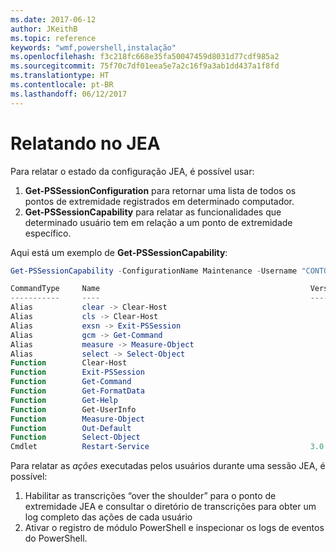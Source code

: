```yaml
---
ms.date: 2017-06-12
author: JKeithB
ms.topic: reference
keywords: "wmf,powershell,instalação"
ms.openlocfilehash: f3c218fc668e35fa50047459d8031d77cdf985a2
ms.sourcegitcommit: 75f70c7df01eea5e7a2c16f9a3ab1dd437a1f8fd
ms.translationtype: HT
ms.contentlocale: pt-BR
ms.lasthandoff: 06/12/2017
---
```

# <a name="reporting-on-jea"></a>Relatando no JEA
Para relatar o estado da configuração JEA, é possível usar:
1.  **Get-PSSessionConfiguration** para retornar uma lista de todos os pontos de extremidade registrados em determinado computador.
2.  **Get-PSSessionCapability** para relatar as funcionalidades que determinado usuário tem em relação a um ponto de extremidade específico.

Aqui está um exemplo de **Get-PSSessionCapability**:
```powershell
Get-PSSessionCapability -ConfigurationName Maintenance -Username "CONTOSO\JohnDoe"

CommandType     Name                                               Version    Source           
-----------     ----                                               -------    ------           
Alias           clear -> Clear-Host                                                            
Alias           cls -> Clear-Host                                                              
Alias           exsn -> Exit-PSSession                                                         
Alias           gcm -> Get-Command                                                             
Alias           measure -> Measure-Object                                                      
Alias           select -> Select-Object                                                        
Function        Clear-Host                                                                     
Function        Exit-PSSession                                                                 
Function        Get-Command                                                                    
Function        Get-FormatData                                                                 
Function        Get-Help                                                                       
Function        Get-UserInfo                                                                   
Function        Measure-Object                                                                 
Function        Out-Default                                                                    
Function        Select-Object                                                                  
Cmdlet          Restart-Service                                    3.0.0.0 Microsof...


```

Para relatar as _ações_ executadas pelos usuários durante uma sessão JEA, é possível:
1. Habilitar as transcrições “over the shoulder” para o ponto de extremidade JEA e consultar o diretório de transcrições para obter um log completo das ações de cada usuário
2. Ativar o registro de módulo PowerShell e inspecionar os logs de eventos do PowerShell.

